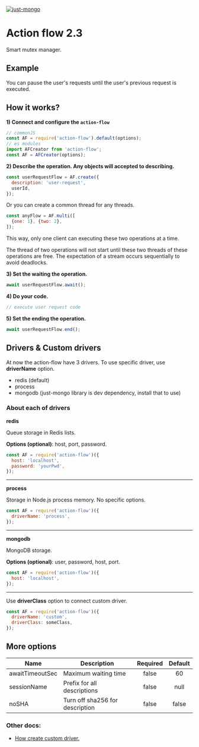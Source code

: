 [![just-mongo](https://img.shields.io/npm/v/action-flow.svg?style=flat-square)](https://www.npmjs.com/package/action-flow/)

# Action flow 2.3

Smart mutex manager.

## Example

You can pause the user's requests until the user's previous request is executed.

## How it works?

**1) Connect and configure the `action-flow`**

```javascript
// commonJS
const AF = require('action-flow').default(options);
// es modules
import AFCreator from 'action-flow';
const AF = AFCreator(options);
```

**2) Describe the operation. Any objects will accepted to describing.**

```javascript
const userRequestFlow = AF.create({
  description: 'user-request',
  userId,
});
```

Or you can create a common thread for any threads.

```javascript
const anyFlow = AF.multi([
  {one: 1}, {two: 2},
]);
```

This way, only one client can executing these two operations at a time.

The thread of two operations will not start until these two threads of these operations are free. The expectation of a stream occurs sequentially to avoid deadlocks.

**3) Set the waiting the operation.**

```javascript
await userRequestFlow.await();
```

**4) Do your code.**

```javascript
// execute user request code
```

**5) Set the ending the operation.**

```javascript
await userRequestFlow.end();
```

## Drivers & Custom drivers

At now the action-flow have 3 drivers. To use specific driver, use **driverName** option.

- redis (default)
- process
- mongodb (just-mongo library is dev dependency, install that to use) 

### About each of drivers

**redis**

Queue storage in Redis lists.

**Options (optional)**: host, port, password.

```javascript
const AF = require('action-flow')({
  host: 'localhost',
  password: 'yourPwd',
});
```

-----

**process**

Storage in Node.js process memory. No specific options.

```javascript
const AF = require('action-flow')({
  driverName: 'process',
});
```

-----

**mongodb**

MongoDB storage. 

**Options (optional)**: user, password, host, port.

```javascript
const AF = require('action-flow')({
  host: 'localhost',
});
```

------

Use **driverClass** option to connect custom driver.

```javascript
const AF = require('action-flow')({
  driverName: 'custom',
  driverClass: someClass,
});
```

## More options

| Name 	| Description 	| Required 	| Default 	|
|-----------------	|----------------------	|:--------:	|:-------:	|
| awaitTimeoutSec 	| Maximum waiting time 	| false 	| 60 	|
| sessionName 	| Prefix for all descriptions	| false 	| null 	|
| noSHA | Turn off sha256 for description	| false 	| false |

### Other docs:

- [How create custom driver.](https://github.com/deviun/action-flow/tree/master/docs/create-custom-driver.md)
